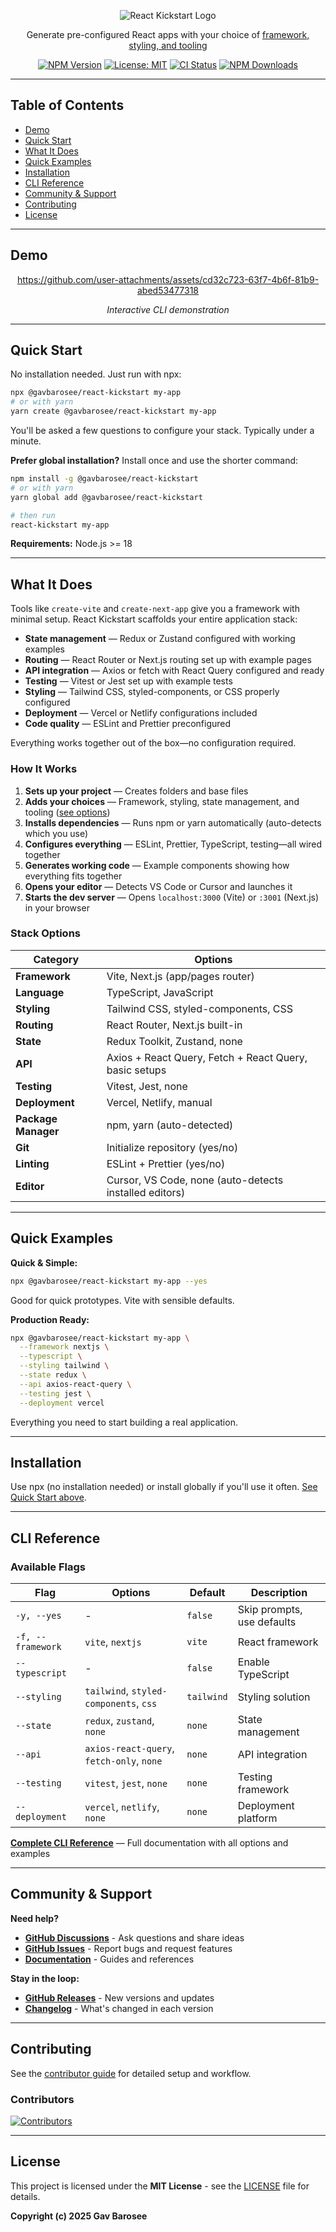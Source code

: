 <div align="center">

![React Kickstart Logo](https://res.cloudinary.com/ddy8ydri4/image/upload/v1759661837/rk-banner_jxltjl.jpg)

Generate pre-configured React apps with your choice of [framework, styling, and tooling](#stack-options)

[![NPM Version](https://img.shields.io/npm/v/@gavbarosee/react-kickstart?style=flat-square)](https://www.npmjs.com/package/@gavbarosee/react-kickstart)
[![License: MIT](https://img.shields.io/badge/License-MIT-blue.svg?style=flat-square)](https://opensource.org/licenses/MIT)
[![CI Status](https://img.shields.io/github/actions/workflow/status/gavbarosee/react-kickstart/ci.yml?style=flat-square&label=CI)](https://github.com/gavbarosee/react-kickstart/actions)
[![NPM Downloads](https://img.shields.io/npm/dm/@gavbarosee/react-kickstart?style=flat-square)](https://www.npmjs.com/package/@gavbarosee/react-kickstart)

</div>

---

## Table of Contents

- [Demo](#demo)
- [Quick Start](#quick-start)
- [What It Does](#what-it-does)
- [Quick Examples](#quick-examples)
- [Installation](#installation)
- [CLI Reference](#cli-reference)
- [Community & Support](#community--support)
- [Contributing](#contributing)
- [License](#license)

---

## Demo

<div align="center">

https://github.com/user-attachments/assets/cd32c723-63f7-4b6f-81b9-abed53477318

_Interactive CLI demonstration_

</div>

---

## Quick Start

No installation needed. Just run with npx:

```bash
npx @gavbarosee/react-kickstart my-app
# or with yarn
yarn create @gavbarosee/react-kickstart my-app
```

You'll be asked a few questions to configure your stack. Typically under a minute.

**Prefer global installation?** Install once and use the shorter command:

```bash
npm install -g @gavbarosee/react-kickstart
# or with yarn
yarn global add @gavbarosee/react-kickstart

# then run
react-kickstart my-app
```

**Requirements:** Node.js >= 18

---

## What It Does

Tools like `create-vite` and `create-next-app` give you a framework with minimal setup. React Kickstart scaffolds your entire application stack:

- **State management** — Redux or Zustand configured with working examples
- **Routing** — React Router or Next.js routing set up with example pages
- **API integration** — Axios or fetch with React Query configured and ready
- **Testing** — Vitest or Jest set up with example tests
- **Styling** — Tailwind CSS, styled-components, or CSS properly configured
- **Deployment** — Vercel or Netlify configurations included
- **Code quality** — ESLint and Prettier preconfigured

Everything works together out of the box—no configuration required.

### How It Works

1. **Sets up your project** — Creates folders and base files
2. **Adds your choices** — Framework, styling, state management, and tooling ([see options](#stack-options))
3. **Installs dependencies** — Runs npm or yarn automatically (auto-detects which you use)
4. **Configures everything** — ESLint, Prettier, TypeScript, testing—all wired together
5. **Generates working code** — Example components showing how everything fits together
6. **Opens your editor** — Detects VS Code or Cursor and launches it
7. **Starts the dev server** — Opens `localhost:3000` (Vite) or `:3001` (Next.js) in your browser

### Stack Options

| Category            | Options                                                |
| ------------------- | ------------------------------------------------------ |
| **Framework**       | Vite, Next.js (app/pages router)                       |
| **Language**        | TypeScript, JavaScript                                 |
| **Styling**         | Tailwind CSS, styled-components, CSS                   |
| **Routing**         | React Router, Next.js built-in                         |
| **State**           | Redux Toolkit, Zustand, none                           |
| **API**             | Axios + React Query, Fetch + React Query, basic setups |
| **Testing**         | Vitest, Jest, none                                     |
| **Deployment**      | Vercel, Netlify, manual                                |
| **Package Manager** | npm, yarn (auto-detected)                              |
| **Git**             | Initialize repository (yes/no)                         |
| **Linting**         | ESLint + Prettier (yes/no)                             |
| **Editor**          | Cursor, VS Code, none (auto-detects installed editors) |

---

## Quick Examples

**Quick & Simple:**

```bash
npx @gavbarosee/react-kickstart my-app --yes
```

Good for quick prototypes. Vite with sensible defaults.

**Production Ready:**

```bash
npx @gavbarosee/react-kickstart my-app \
  --framework nextjs \
  --typescript \
  --styling tailwind \
  --state redux \
  --api axios-react-query \
  --testing jest \
  --deployment vercel
```

Everything you need to start building a real application.

---

## Installation

Use npx (no installation needed) or install globally if you'll use it often. [See Quick Start above](#quick-start).

---

## CLI Reference

### Available Flags

| Flag              | Options                                   | Default    | Description                |
| ----------------- | ----------------------------------------- | ---------- | -------------------------- |
| `-y, --yes`       | -                                         | `false`    | Skip prompts, use defaults |
| `-f, --framework` | `vite`, `nextjs`                          | `vite`     | React framework            |
| `--typescript`    | -                                         | `false`    | Enable TypeScript          |
| `--styling`       | `tailwind`, `styled-components`, `css`    | `tailwind` | Styling solution           |
| `--state`         | `redux`, `zustand`, `none`                | `none`     | State management           |
| `--api`           | `axios-react-query`, `fetch-only`, `none` | `none`     | API integration            |
| `--testing`       | `vitest`, `jest`, `none`                  | `none`     | Testing framework          |
| `--deployment`    | `vercel`, `netlify`, `none`               | `none`     | Deployment platform        |

**[Complete CLI Reference](https://react-kickstart.dev/cli-reference)** — Full documentation with all options and examples

---

## Community & Support

**Need help?**

- **[GitHub Discussions](https://github.com/gavbarosee/react-kickstart/discussions)** - Ask questions and share ideas
- **[GitHub Issues](https://github.com/gavbarosee/react-kickstart/issues)** - Report bugs and request features
- **[Documentation](https://react-kickstart.dev)** - Guides and references

**Stay in the loop:**

- **[GitHub Releases](https://github.com/gavbarosee/react-kickstart/releases)** - New versions and updates
- **[Changelog](CHANGELOG.md)** - What's changed in each version

---

## Contributing

See the [contributor guide](https://react-kickstart.dev/contributing) for detailed setup and workflow.

### Contributors

[![Contributors](https://contrib.rocks/image?repo=gavbarosee/react-kickstart)](https://github.com/gavbarosee/react-kickstart/graphs/contributors)

---

## License

This project is licensed under the **MIT License** - see the [LICENSE](LICENSE) file for details.

**Copyright (c) 2025 Gav Barosee**
